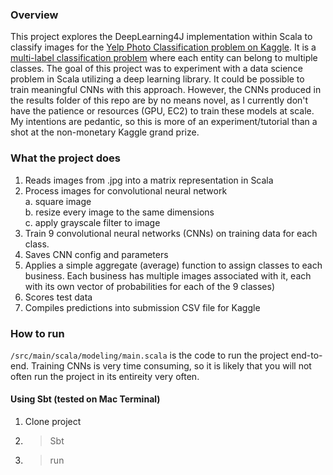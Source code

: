 ### Overview

This project explores the DeepLearning4J implementation within Scala to classify images for the [Yelp Photo Classification problem on Kaggle].
It is a [multi-label classification problem] where each entity can belong to multiple classes.  The goal of this project was to experiment 
with a data science problem in Scala utilizing a deep learning library.  It could be possible to train meaningful CNNs with this approach.
However, the CNNs produced in the results folder of this repo are by no means novel, as I currently
don't have the patience or resources (GPU, EC2) to train these models at scale.  My intentions are pedantic, so this is more of an experiment/tutorial than
a shot at the non-monetary Kaggle grand prize.

### What the project does

1. Reads images from .jpg into a matrix representation in Scala  
2. Process images for convolutional neural network  
  a. square image  
  b. resize every image to the same dimensions  
  c. apply grayscale filter to image  
3. Train 9 convolutional neural networks (CNNs) on training data for each class.
4. Saves CNN config and parameters
5. Applies a simple aggregate (average) function to assign classes to each business.  Each business has multiple images associated with it, each with its own vector of probabilities for each of the 9 classes)
6. Scores test data
7. Compiles predictions into submission CSV file for Kaggle

### How to run 

`/src/main/scala/modeling/main.scala` is the code to run the project end-to-end.  Training CNNs is very time consuming, so it is
likely that you will not often run the project in its entireity very often.

#### Using Sbt (tested on Mac Terminal)
1. Clone project
2. > Sbt 
3. > run






[Multi-Label classification problem]: https://en.wikipedia.org/wiki/Multi-label_classification
[Yelp Photo Classification problem on Kaggle]: https://www.kaggle.com/c/yelp-restaurant-photo-classification
